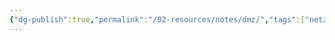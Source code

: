 ```yaml
---
{"dg-publish":true,"permalink":"/02-resources/notes/dmz/","tags":["netzwerk"],"noteIcon":"","updated":"2024-08-03T23:55:35.706+02:00"}
---
```



